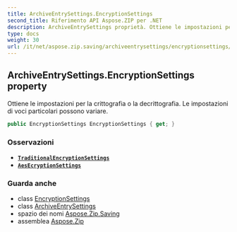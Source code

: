 ```yaml
---
title: ArchiveEntrySettings.EncryptionSettings
second_title: Riferimento API Aspose.ZIP per .NET
description: ArchiveEntrySettings proprietà. Ottiene le impostazioni per la crittografia o la decrittografia. Le impostazioni di voci particolari possono variare.
type: docs
weight: 30
url: /it/net/aspose.zip.saving/archiveentrysettings/encryptionsettings/
---
```

## ArchiveEntrySettings.EncryptionSettings property

Ottiene le impostazioni per la crittografia o la decrittografia. Le impostazioni di voci particolari possono variare.

```csharp
public EncryptionSettings EncryptionSettings { get; }
```

### Osservazioni

* **[`TraditionalEncryptionSettings`](../../traditionalencryptionsettings/)**
* **[`AesEcryptionSettings`](../../aesecryptionsettings/)**

### Guarda anche

* class [EncryptionSettings](../../encryptionsettings/)
* class [ArchiveEntrySettings](../)
* spazio dei nomi [Aspose.Zip.Saving](../../archiveentrysettings/)
* assemblea [Aspose.Zip](../../../)


